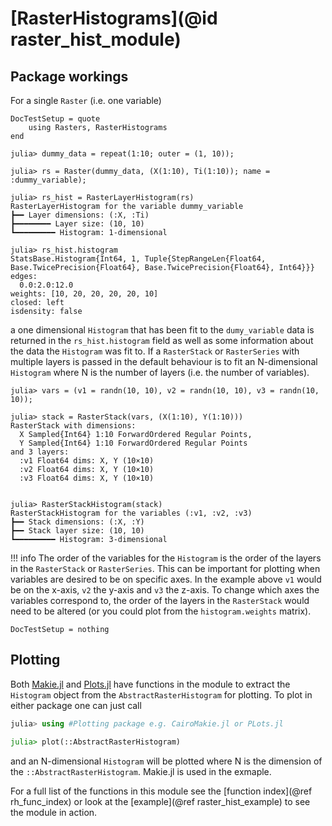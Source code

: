 # [RasterHistograms](@id raster_hist_module)

## Package workings

For a single `Raster` (i.e. one variable)

```@meta
DocTestSetup = quote
    using Rasters, RasterHistograms
end
```

```jldoctest
julia> dummy_data = repeat(1:10; outer = (1, 10));

julia> rs = Raster(dummy_data, (X(1:10), Ti(1:10)); name = :dummy_variable);

julia> rs_hist = RasterLayerHistogram(rs)
RasterLayerHistogram for the variable dummy_variable
┣━━ Layer dimensions: (:X, :Ti) 
┣━━━━━━━━ Layer size: (10, 10)
┗━━━━━━━━━ Histogram: 1-dimensional

julia> rs_hist.histogram
StatsBase.Histogram{Int64, 1, Tuple{StepRangeLen{Float64, Base.TwicePrecision{Float64}, Base.TwicePrecision{Float64}, Int64}}}
edges:
  0.0:2.0:12.0
weights: [10, 20, 20, 20, 20, 10]
closed: left
isdensity: false

```

a one dimensional `Histogram` that has been fit to the `dumy_variable` data is returned in the `rs_hist.histogram` field as well as some information about the data the `Histogram` was fit to.
If a `RasterStack` or `RasterSeries` with multiple layers is passed in the default behaviour is to fit an N-dimensional `Histogram` where N is the number of layers (i.e. the number of variables).

```jldoctest
julia> vars = (v1 = randn(10, 10), v2 = randn(10, 10), v3 = randn(10, 10));

julia> stack = RasterStack(vars, (X(1:10), Y(1:10)))
RasterStack with dimensions: 
  X Sampled{Int64} 1:10 ForwardOrdered Regular Points,
  Y Sampled{Int64} 1:10 ForwardOrdered Regular Points
and 3 layers:
  :v1 Float64 dims: X, Y (10×10)
  :v2 Float64 dims: X, Y (10×10)
  :v3 Float64 dims: X, Y (10×10)


julia> RasterStackHistogram(stack)
RasterStackHistogram for the variables (:v1, :v2, :v3)
┣━━ Stack dimensions: (:X, :Y)
┣━━ Stack layer size: (10, 10)
┗━━━━━━━━━ Histogram: 3-dimensional

```

!!! info
    The order of the variables for the `Histogram` is the order of the layers in the `RasterStack` or `RasterSeries`. This can be important for plotting when variables are desired to be on specific axes. In the example above `v1` would be on the x-axis, `v2` the y-axis and `v3` the z-axis. To change which axes the variables correspond to, the order of the layers in the `RasterStack` would need to be altered (or you could plot from the `histogram.weights` matrix).

```@meta
DocTestSetup = nothing
```

## Plotting

Both [Makie.jl](https://docs.makie.org/stable/) and [Plots.jl](https://docs.juliaplots.org/stable/) have functions in the module to extract the `Histogram` object from the `AbstractRasterHistogram` for plotting.
To plot in either package one can just call

```julia
julia> using #Plotting package e.g. CairoMakie.jl or PLots.jl 

julia> plot(::AbstractRasterHistogram)
```

and an N-dimensional `Histogram` will be plotted where N is the dimension of the `::AbstractRasterHistogram`.
Makie.jl is used in the exmaple.

For a full list of the functions in this module see the [function index](@ref rh_func_index) or look at the [example](@ref raster_hist_example) to see the module in action.
